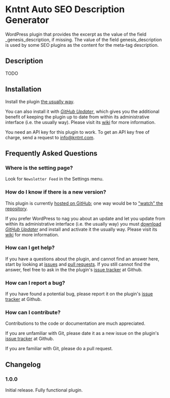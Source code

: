 # Kntnt Auto SEO Description Generator

WordPress plugin that provides the excerpt as the value of the field _genesis_description, if missing. The value of the field genesis_description is used by some SEO plugins as the content for the meta-tag description. 

## Description

TODO  

## Installation

Install the plugin [the usually way](https://codex.wordpress.org/Managing_Plugins#Installing_Plugins).

You can also install it with [*GitHub Updater*](https://github.com/afragen/github-updater/archive/develop.zip), which gives you the additional benefit of keeping the plugin up to date from within its administrative interface (i.e. the usually way). Please visit its [wiki](https://github.com/afragen/github-updater/wiki) for more information.

You need an API key for this plugin to work. To get an API key free of charge, send a request to info@kntnt.com.

## Frequently Asked Questions

### Where is the setting page?

Look for `Newsletter Feed` in the Settings menu.

### How do I know if there is a new version?

This plugin is currently [hosted on GitHub](https://github.com/kntnt/kntnt-auto-excerpt-generator); one way would be to ["watch" the repository](https://help.github.com/articles/watching-and-unwatching-repositories/).

If you prefer WordPress to nag you about an update and let you update from within its administrative interface (i.e. the usually way) you must [download *GitHub Updater*](https://github.com/afragen/github-updater/archive/develop.zip) and install and activate it the usually way. Please visit its [wiki](https://github.com/afragen/github-updater/wiki) for more information. 

### How can I get help?

If you have a questions about the plugin, and cannot find an answer here, start by looking at [issues](https://github.com/kntnt/kntnt-auto-excerpt-generator/issues) and [pull requests](https://github.com/kntnt/kntnt-auto-excerpt-generator/pulls). If you still cannot find the answer, feel free to ask in the the plugin's [issue tracker](https://github.com/kntnt/kntnt-auto-excerpt-generator/issues) at Github.

### How can I report a bug?

If you have found a potential bug, please report it on the plugin's [issue tracker](https://github.com/kntnt/kntnt-auto-excerpt-generator/issues) at Github.

### How can I contribute?

Contributions to the code or documentation are much appreciated.

If you are unfamiliar with Git, please date it as a new issue on the plugin's [issue tracker](https://github.com/kntnt/kntnt-auto-excerpt-generator/issues) at Github.

If you are familiar with Git, please do a pull request.

## Changelog

### 1.0.0

Initial release. Fully functional plugin.
